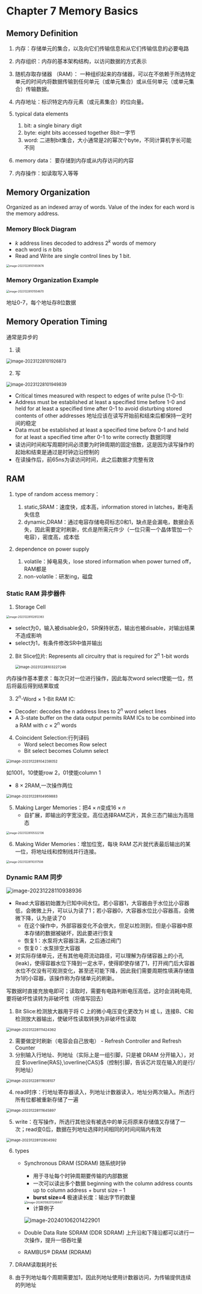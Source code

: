 # Chapter 7  Memory Basics

## Memory Definition

1. 内存：存储单元的集合，以及向它们传输信息和从它们传输信息的必要电路
2. 内存组织：内存的基本架构结构，以访问数据的方式表示
3.  随机存取存储器 （RAM）： 一种组织起来的存储器，可以在不依赖于所选特定单元的时间内将数据传输到任何单元（或单元集合）或从任何单元（或单元集合）传输数据。 
4. 内存地址：标识特定内存元素（或元素集合）的位向量。

5. typical data elements
   1. bit: a single binary digit
   2. byte: eight bits accessed together 8bit一字节
   3. word: 二进制bit集合，大小通常是2的幂次个byte，不同计算机字长可能不同
6. memory data： 要存储到内存或从内存访问的内容
7. 内存操作：如读取写入等等

## Memory Organization

Organized as an indexed array of words. Value of the index for each word is the memory address.

### Memory Block Diagram

- $k$ address lines decoded to address $2^k$ words of memory
- each word is $n$ bits
- Read and Write are single control lines by 1 bit.

<img src="image-20231228101450676.png" alt="image-20231228101450676" style="zoom:50%;" />

### Memory Organization Example

<img src="image-20231228101554670.png" alt="image-20231228101554670" style="zoom:50%;" />

地址0-7，每个地址存8位数据

## Memory Operation Timing

通常是异步的

1. 读

<img src="image-20231228101926873.png" alt="image-20231228101926873" style="zoom: 80%;" />

2. 写

<img src="image-20231228101949839.png" alt="image-20231228101949839" style="zoom:80%;" />

- Critical times measured with respect to edges of write pulse (1-0-1):
- Address must be established at least a specified time before 1-0 and held for at least a specified time after 0-1 to avoid disturbing stored contents of other addresses 地址应该在读写开始前和结束后都保持一定时间的稳定
- Data must be established at least a specified time before 0-1 and held for at least a specified time after 0-1 to write correctly 数据同理
- 读访问时间和写周期时间必须要为时钟周期的固定倍数，这是因为读写操作的起始和结束是通过是时钟边沿控制的
- 在读操作后，前65ns为读访问时间，此之后数据才完整有效

## RAM

1. type of random access memory： 
   1. static,SRAM：速度快，成本高，information stored in latches，断电丢失信息
   2. dynamic,DRAM：通过电容存储电荷标志0和1，缺点是会漏电，数据会丢失，因此需要定时刷新，优点是所需元件少（一位只需一个晶体管加一个电容），密度高，成本低

2. dependence on power supply
   1. volatile：掉电易失，lose stored information when power turned off，RAM都是
   2. non-volatile：研发ing，磁盘

### Static RAM 异步器件

1. Storage Cell

<img src="image-20231228102612363.png" alt="image-20231228102612363" style="zoom:50%;" />

- select为0，输入被disable全0，SR保持状态，输出也被disable，对输出结果不造成影响
- select为1，有条件修改SR中值并输出

2. Bit Slice位片: Represents all circuitry that is required for $2^n$ 1-bit words

   <img src="image-20231228103227246.png" alt="image-20231228103227246" style="zoom: 67%;" />

内存操作基本要求：每次只对一位进行操作，因此每次word select使能一位，然后将最后得到结果取或

3. $2^n$-Word $\times$ 1-Bit RAM IC:

- Decoder: decodes the n address lines to $2^n$ word select lines
- A 3-state buffer on the data output permits RAM ICs to be combined into a RAM with $c \times 2^n$ words

4. Coincident Selection:行列译码
   - Word select becomes Row select
   - Bit select becomes Column select

<img src="image-20231228104238052.png" alt="image-20231228104238052" style="zoom: 67%;" />

如1001，10使能row 2，01使能column 1

- $8\times2$RAM,一次操作两位

<img src="image-20231228104959883.png" alt="image-20231228104959883" style="zoom: 67%;" />

5. Making Larger Memories：把$4\times n$变成$16\times n$
   - 自扩展，即输出的字宽没变。高位选择RAM芯片，其余三态门输出为高阻态

<img src="image-20231228105322136.png" alt="image-20231228105322136" style="zoom:50%;" />

6. Making Wider Memories：增加位宽，每块 RAM 芯片就代表最后输出的某一位，将地址线和控制线并行连接。

<img src="image-20231228110317508.png" alt="image-20231228110317508" style="zoom: 50%;" />

### Dynamic RAM 同步

![image-20231228110938936](image-20231228110938936.png)

- Read:大容器初始置为已知中间水位。若小容器1，大容器由于水位比小容器低，会微微上升，可以认为读了1；若小容器0，大容器水位比小容器高，会微微下降，认为是读了0
  - 在这个操作中，外部容器变化不会很大，但足以检测到，但是小容器中原本存储的数据被破坏，因此要进行恢复
  - 恢复1：水泵将大容器注满，之后通过阀门
  - 恢复0：水泵排空大容器
- 对实际存储单元，还有其他电荷流动路径，可以理解为存储容器上的小孔(leak)，使得容器水位下降到一定水平，使得即使存储了1，打开阀门后大容器水位不仅没有可观测变化，甚至还可能下降，因此我们需要周期性填满存储值为1的小容器，该操作称为存储单元的刷新。

写数据时直接充放电即可；读取时，需要有电路判断电压高低，这时会消耗电荷,要将破坏性读转为非破坏性（将值写回去）

1. Bit Slice:检测放大器用于将 C 上的微小电压变化更改为 H 或 L，连接B、C和检测放大器输出，使破坏性读取转换为非破坏性读取

<img src="image-20231228111424362.png" alt="image-20231228111424362" style="zoom:67%;" />

2. 需要做定时刷新（电容会自己放电） - Refresh Controller and Refresh Counter
3. 分别输入行地址、列地址（实际上是一组引脚，只是被 DRAM 分开输入），对应 $\overline{RAS},\overline{CAS}$（控制引脚，告诉芯片现在输入的是行/列地址）

<img src="image-20231228111608107.png" alt="image-20231228111608107" style="zoom:67%;" />

4. read时序：行地址寄存器读入，列地址计数器读入，地址分两次输入。所选行所有位都被重新存储了一遍

<img src="image-20231228111645897.png" alt="image-20231228111645897" style="zoom:67%;" />

5. write：在写操作，所选行其他没有被选中的单元将原来存储值又存储了一次；read变0后，数据在列地址选择时间相同的时间间隔内有效

<img src="image-20231228112804592.png" alt="image-20231228112804592" style="zoom:67%;" />

6. types

   - Synchronous DRAM (SDRAM) 随系统时钟

     - 用于寻址每个时钟周期要传输的内部数据
     - 一次可以读出多个数据 beginning with the column address counts up to column address + burst size – 1
     - **burst size=4** 极速读长度：输出字节的数量

     <img src="image-20240106201248447.png" alt="image-20240106201248447" style="zoom:50%;" />

     - 计算例子

     ![image-20240106201422901](image-20240106201422901.png)

   - Double Data Rate SDRAM (DDR SDRAM) 上升沿和下降沿都可以进行一次操作，提升一倍吞吐量

   - RAMBUS® DRAM (RDRAM)

7. DRAM读取耗时长

8. 由于列地址每个周期需要加1，因此列地址使用计数器访问，为传输提供连续的列地址